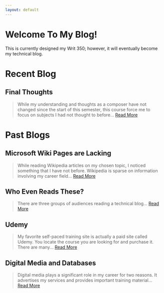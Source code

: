 ```yaml
---
layout: default
---
```



# Welcome To My Blog!

This is currently designed my Writ 350; however, it will eventually become my technical blog. 


# Recent Blog


## Final Thoughts

> While my understanding and thoughts as a composer have not changed since the start of this semester, this course force me to focus on subjects I had not thought to before...
[Read More](./FinalThoughts)


# Past Blogs


## Microsoft Wiki Pages are Lacking

> While reading Wikipedia articles on my chosen topic, I noticed something that I have not before. Wikipedia is sparse on information involving my career field...
[Read More](./MicrosoftWiki)


## Who Even Reads These?

> There are three groups of audiences reading a technical blog...
[Read More](./WhoEvenReadsThese)

## Udemy

> My favorite self-paced training site is actually a paid site called Udemy. You locate the course you are looking for and purchase it. There are many...
[Read More](./Udemy)

## Digital Media and Databases

> Digital media plays a significant role in my career for two reasons. It advertises my services and provides important training material...
[Read More](./Digital-Media-and-Databases)
